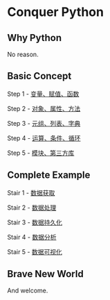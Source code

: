 # Conquer Python

## Why Python

No reason.

## Basic Concept

Step 1 - [变量、赋值、函数](./doc/step/1.md "Step 1")

Step 2 - [对象、属性、方法](./doc/step/2.md "Step 2")

Step 3 - [元组、列表、字典](./doc/step/3.md "Step 3")

Step 4 - [运算、条件、循环](./doc/step/4.md "Step 4")

Step 5 - [模块、第三方库](./doc/step/5.md "Step 5")

## Complete Example

Stair 1 - [数据获取](./doc/stair/1.md "Stair 1")

Stair 2 - [数据处理](./doc/stair/2.md "Stair 2")

Stair 3 - [数据持久化](./doc/stair/3.md "Stair 3")

Stair 4 - [数据分析](./doc/stair/4.md "Stair 4")

Stair 5 - [数据可视化](./doc/stair/5.md "Stair 5")

## Brave New World

And welcome.